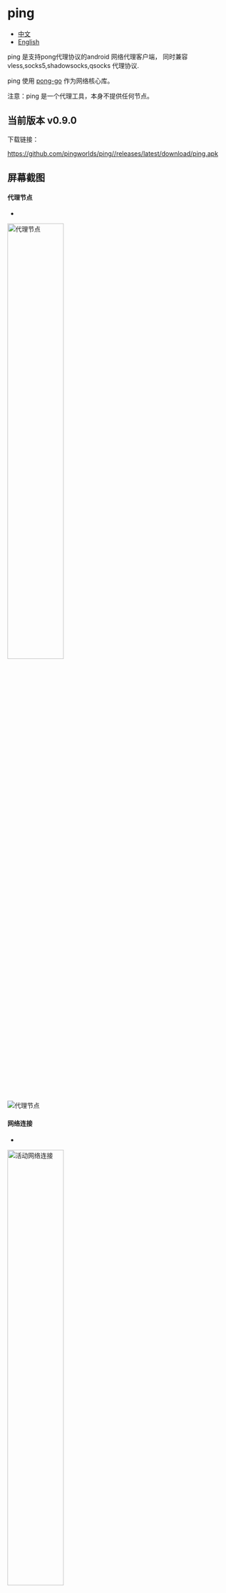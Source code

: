 # ping


- [中文](README.md)
- [English](readme_en.md)



ping 是支持pong代理协议的android  网络代理客户端，
同时兼容vless,socks5,shadowsocks,qsocks 代理协议.

ping 使用 [pong-go](https://github.com/pingworlds/pong) 作为网络核心库。


注意：ping 是一个代理工具，本身不提供任何节点。


## 当前版本 v0.9.0


下载链接：


 <https://github.com/pingworlds/ping//releases/latest/download/ping.apk>



##  屏幕截图


#### 代理节点
- 
 
<img src="https://raw.githubusercontent.com/pingworlds/ping/main/img/points.png" alt="代理节点" width="50%"/>


![代理节点](https://raw.githubusercontent.com/pingworlds/ping/main/img/points.png)

#### 网络连接
- 
 
<!-- ![活动网络连接](https://raw.githubusercontent.com/pingworlds/ping/main/img/alive_conn.png) -->

<img src="https://raw.githubusercontent.com/pingworlds/ping/main/img/alive_conn.png" alt="活动网络连接" width="50%"/>
<img src="https://raw.githubusercontent.com/pingworlds/ping/main/img/close_conn.png" alt="已关闭的网络连接" width="50%"/>
<img src="https://raw.githubusercontent.com/pingworlds/ping/main/img/error_conn.png" alt="出错的网络连接" width="50%"/>
<img src="https://raw.githubusercontent.com/pingworlds/ping/main/img/reject_conn.png" alt="拦截的网络连接" width="50%"/>
 


#### 设置

<img src="https://raw.githubusercontent.com/pingworlds/ping/main/img/settings_1.png" alt="设置" width="50%"/>
<img src="https://raw.githubusercontent.com/pingworlds/ping/main/img/settings_2.png" alt="设置" width="50%"/>
<img src="https://raw.githubusercontent.com/pingworlds/ping/main/img/settings_3.png" alt="设置" width="50%"/

 


## transport protocols

支持以下传输协议：

- http2
- h2c
- http3
- ws
- wss
- https
- http
- tcp
- tls


## proxy protocols

pong 支持以下代理协议：
- pong
  
  建议首选

- shadowsokcs 

    仅支持明文

- vless

    仅支持明文

- socks5
    
    不支持验证

- qsocks 

没有握手过程的精简版socks5 


注意：所有代理协议，仅支持明文



## 设置

 
尽量保持默认设置,相对稳定 
 
  
### 设置选项建议 
 
- 流量接管模式 
  
    建议按app代理, 全局模式仍不稳定.

- Doh 服务 

    谨慎开启, doh服务对网络环境很敏感

          
- auto-try 
 
    建议开启, auto-try 表示直连不通的情况下自动代理,理论上可以不需要黑名单 

-拦截模式 

    建议开启, 广告鲜有漏网

          
- rule set 
 
    域名和IP规则分别以黑名单、白名单、拦截名单管理
 
- pass mode 
 
    建议域名黑名单模式. ip白名单模式
 
 
